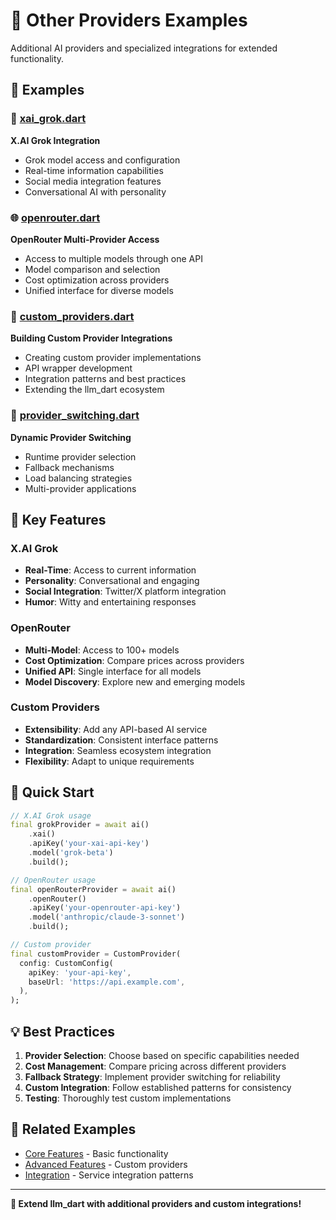 # 🔧 Other Providers Examples

Additional AI providers and specialized integrations for extended functionality.

## 📁 Examples

### 🚀 [xai_grok.dart](xai_grok.dart)
**X.AI Grok Integration**
- Grok model access and configuration
- Real-time information capabilities
- Social media integration features
- Conversational AI with personality

### 🌐 [openrouter.dart](openrouter.dart)
**OpenRouter Multi-Provider Access**
- Access to multiple models through one API
- Model comparison and selection
- Cost optimization across providers
- Unified interface for diverse models

### 🔧 [custom_providers.dart](custom_providers.dart)
**Building Custom Provider Integrations**
- Creating custom provider implementations
- API wrapper development
- Integration patterns and best practices
- Extending the llm_dart ecosystem

### 🔄 [provider_switching.dart](provider_switching.dart)
**Dynamic Provider Switching**
- Runtime provider selection
- Fallback mechanisms
- Load balancing strategies
- Multi-provider applications

## 🎯 Key Features

### X.AI Grok
- **Real-Time**: Access to current information
- **Personality**: Conversational and engaging
- **Social Integration**: Twitter/X platform integration
- **Humor**: Witty and entertaining responses

### OpenRouter
- **Multi-Model**: Access to 100+ models
- **Cost Optimization**: Compare prices across providers
- **Unified API**: Single interface for all models
- **Model Discovery**: Explore new and emerging models

### Custom Providers
- **Extensibility**: Add any API-based AI service
- **Standardization**: Consistent interface patterns
- **Integration**: Seamless ecosystem integration
- **Flexibility**: Adapt to unique requirements

## 🚀 Quick Start

```dart
// X.AI Grok usage
final grokProvider = await ai()
    .xai()
    .apiKey('your-xai-api-key')
    .model('grok-beta')
    .build();

// OpenRouter usage
final openRouterProvider = await ai()
    .openRouter()
    .apiKey('your-openrouter-api-key')
    .model('anthropic/claude-3-sonnet')
    .build();

// Custom provider
final customProvider = CustomProvider(
  config: CustomConfig(
    apiKey: 'your-api-key',
    baseUrl: 'https://api.example.com',
  ),
);
```

## 💡 Best Practices

1. **Provider Selection**: Choose based on specific capabilities needed
2. **Cost Management**: Compare pricing across different providers
3. **Fallback Strategy**: Implement provider switching for reliability
4. **Custom Integration**: Follow established patterns for consistency
5. **Testing**: Thoroughly test custom implementations

## 🔗 Related Examples

- [Core Features](../../02_core_features/) - Basic functionality
- [Advanced Features](../../03_advanced_features/) - Custom providers
- [Integration](../../06_integration/) - Service integration patterns

---

**🔧 Extend llm_dart with additional providers and custom integrations!**
